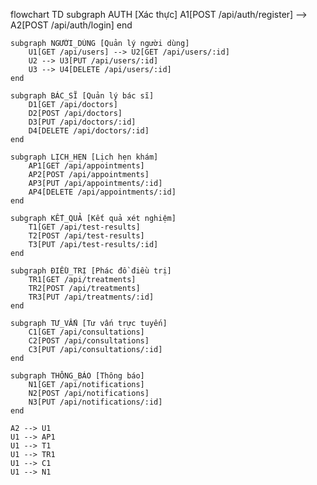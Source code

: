 flowchart TD
    subgraph AUTH [Xác thực]
        A1[POST /api/auth/register] --> A2[POST /api/auth/login]
    end

    subgraph NGƯỜI_DÙNG [Quản lý người dùng]
        U1[GET /api/users] --> U2[GET /api/users/:id]
        U2 --> U3[PUT /api/users/:id]
        U3 --> U4[DELETE /api/users/:id]
    end

    subgraph BÁC_SĨ [Quản lý bác sĩ]
        D1[GET /api/doctors]
        D2[POST /api/doctors]
        D3[PUT /api/doctors/:id]
        D4[DELETE /api/doctors/:id]
    end

    subgraph LỊCH_HẸN [Lịch hẹn khám]
        AP1[GET /api/appointments]
        AP2[POST /api/appointments]
        AP3[PUT /api/appointments/:id]
        AP4[DELETE /api/appointments/:id]
    end

    subgraph KẾT_QUẢ [Kết quả xét nghiệm]
        T1[GET /api/test-results]
        T2[POST /api/test-results]
        T3[PUT /api/test-results/:id]
    end

    subgraph ĐIỀU_TRỊ [Phác đồ điều trị]
        TR1[GET /api/treatments]
        TR2[POST /api/treatments]
        TR3[PUT /api/treatments/:id]
    end

    subgraph TƯ_VẤN [Tư vấn trực tuyến]
        C1[GET /api/consultations]
        C2[POST /api/consultations]
        C3[PUT /api/consultations/:id]
    end

    subgraph THÔNG_BÁO [Thông báo]
        N1[GET /api/notifications]
        N2[POST /api/notifications]
        N3[PUT /api/notifications/:id]
    end

    A2 --> U1
    U1 --> AP1
    U1 --> T1
    U1 --> TR1
    U1 --> C1
    U1 --> N1
